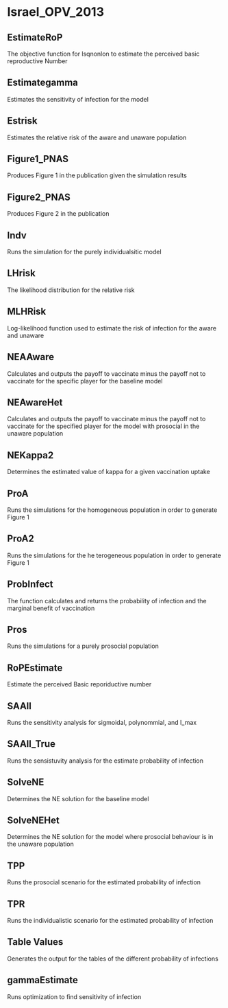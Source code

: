 # Israel_OPV_2013

## EstimateRoP
The objective function for lsqnonlon to estimate the perceived basic reproductive Number

## Estimategamma
Estimates the sensitivity of infection for the model

## Estrisk
Estimates the relative risk of the aware and unaware population

## Figure1_PNAS
Produces Figure 1 in the publication given the simulation results

## Figure2_PNAS
Produces Figure 2 in the publication 

## Indv
Runs the simulation for the purely individualsitic model

## LHrisk
The likelihood distribution for the relative risk

## MLHRisk
Log-likelihood function used to estimate the risk of infection for the aware and unaware

## NEAAware
Calculates and outputs the payoff to vaccinate minus the payoff not to vaccinate for the specific player for the baseline model

## NEAwareHet
Calculates and outputs the payoff to vaccinate minus the payoff not to vaccinate for the specified player for the model with prosocial in the unaware population

## NEKappa2
Determines the estimated value of kappa for a given vaccination uptake

## ProA
Runs the simulations for the homogeneous population in order to generate Figure 1

## ProA2
Runs the simulations for the he terogeneous population in order to generate Figure 1

## ProbInfect
The function calculates and returns the probability of infection and the marginal benefit of vaccination

## Pros
Runs the simulations for a purely prosocial population

## RoPEstimate
Estimate the perceived Basic reporiductive number

## SAAll
Runs the sensitivity analysis for sigmoidal, polynommial, and I_max

## SAAll_True
Runs the sensistuvity analysis for the estimate probability of infection

## SolveNE
Determines the NE solution for the baseline model

## SolveNEHet
Determines the NE solution for the model where prosocial behaviour is in the unaware population

## TPP
Runs the prosocial scenario for the estimated probability of infection


## TPR
Runs the individualistic scenario for the estimated probability of infection

## Table Values
Generates the output for the tables of the different probability of infections

## gammaEstimate
Runs optimization to find sensitivity of infection





